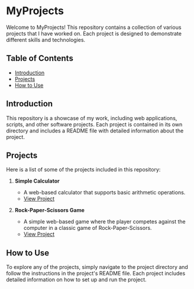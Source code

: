 # MyProjects

Welcome to MyProjects! This repository contains a collection of various projects that I have worked on. Each project is designed to demonstrate different skills and technologies.

## Table of Contents

- [Introduction](#introduction)
- [Projects](#projects)
- [How to Use](#how-to-use)

## Introduction

This repository is a showcase of my work, including web applications, scripts, and other software projects. Each project is contained in its own directory and includes a README file with detailed information about the project.

## Projects

Here is a list of some of the projects included in this repository:

1. **Simple Calculator**
   - A web-based calculator that supports basic arithmetic operations.
   - [View Project](calculator/)
  
2. **Rock-Paper-Scissors Game**
   - A simple web-based game where the player competes against the computer in a classic game of Rock-Paper-Scissors.
   - [View Project](RockPaperScissors/)

## How to Use

To explore any of the projects, simply navigate to the project directory and follow the instructions in the project's README file. Each project includes detailed information on how to set up and run the project.

